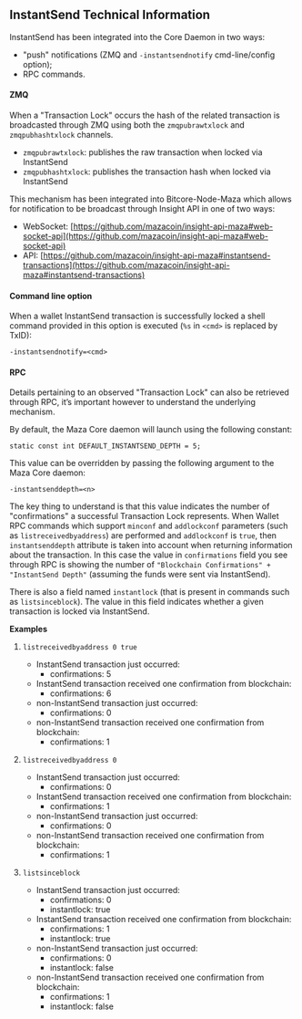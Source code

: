 ## InstantSend Technical Information

InstantSend has been integrated into the Core Daemon in two ways:
* "push" notifications (ZMQ and `-instantsendnotify` cmd-line/config option);
* RPC commands.

#### ZMQ

When a "Transaction Lock" occurs the hash of the related transaction is broadcasted through ZMQ using both the `zmqpubrawtxlock` and `zmqpubhashtxlock` channels.

* `zmqpubrawtxlock`: publishes the raw transaction when locked via InstantSend
* `zmqpubhashtxlock`: publishes the transaction hash when locked via InstantSend

This mechanism has been integrated into Bitcore-Node-Maza which allows for notification to be broadcast through Insight API in one of two ways:
* WebSocket: [https://github.com/mazacoin/insight-api-maza#web-socket-api](https://github.com/mazacoin/insight-api-maza#web-socket-api)
* API: [https://github.com/mazacoin/insight-api-maza#instantsend-transactions](https://github.com/mazacoin/insight-api-maza#instantsend-transactions)

#### Command line option

When a wallet InstantSend transaction is successfully locked a shell command provided in this option is executed (`%s` in `<cmd>` is replaced by TxID):

```
-instantsendnotify=<cmd>
```

#### RPC

Details pertaining to an observed "Transaction Lock" can also be retrieved through RPC, it’s important however to understand the underlying mechanism.

By default, the Maza Core daemon will launch using the following constant:

```
static const int DEFAULT_INSTANTSEND_DEPTH = 5;
```

This value can be overridden by passing the following argument to the Maza Core daemon:

```
-instantsenddepth=<n>
```

The key thing to understand is that this value indicates the number of "confirmations" a successful Transaction Lock represents. When Wallet RPC commands which support `minconf` and `addlockconf` parameters (such as `listreceivedbyaddress`) are performed and `addlockconf` is `true`, then `instantsenddepth` attribute is taken into account when returning information about the transaction. In this case the value in `confirmations` field you see through RPC is showing the number of `"Blockchain Confirmations" + "InstantSend Depth"` (assuming the funds were sent via InstantSend).

There is also a field named `instantlock` (that is present in commands such as `listsinceblock`). The value in this field indicates whether a given transaction is locked via InstantSend.

**Examples**

1. `listreceivedbyaddress 0 true`
   * InstantSend transaction just occurred:
        * confirmations: 5
   * InstantSend transaction received one confirmation from blockchain:
        * confirmations: 6
   * non-InstantSend transaction just occurred:
        * confirmations: 0
   * non-InstantSend transaction received one confirmation from blockchain:
        * confirmations: 1

2. `listreceivedbyaddress 0`
   * InstantSend transaction just occurred:
        * confirmations: 0
   * InstantSend transaction received one confirmation from blockchain:
        * confirmations: 1
   * non-InstantSend transaction just occurred:
        * confirmations: 0
   * non-InstantSend transaction received one confirmation from blockchain:
        * confirmations: 1

3. `listsinceblock`
    * InstantSend transaction just occurred:
        * confirmations: 0
        * instantlock: true
    * InstantSend transaction received one confirmation from blockchain:
        * confirmations: 1
        * instantlock: true
    * non-InstantSend transaction just occurred:
        * confirmations: 0
        * instantlock: false
    * non-InstantSend transaction received one confirmation from blockchain:
        * confirmations: 1
        * instantlock: false

